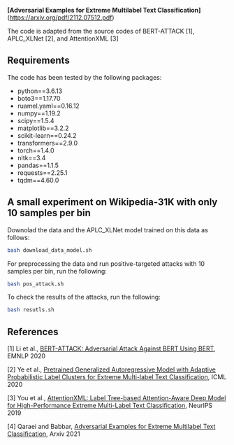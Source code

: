 **[Adversarial Examples for Extreme Multilabel Text Classification]**(https://arxiv.org/pdf/2112.07512.pdf)

The code is adapted from the source codes of BERT-ATTACK [1], APLC_XLNet [2], and AttentionXML [3]

## Requirements
The code has been tested by the following packages:

* python==3.6.13
* boto3==1.17.70
* ruamel.yaml==0.16.12
* numpy==1.19.2
* scipy==1.5.4
* matplotlib==3.2.2
* scikit-learn==0.24.2
* transformers==2.9.0
* torch==1.4.0
* nltk==3.4
* pandas==1.1.5
* requests==2.25.1
* tqdm==4.60.0

## A small experiment on Wikipedia-31K with only 10 samples per bin

Downolad the data and the APLC_XLNet model trained on this data as follows:
```bash
bash download_data_model.sh
```

For preprocessing the data and run positive-targeted attacks with 10 samples per bin, run the following:
```bash
bash pos_attack.sh
```

To check the results of the attacks, run the following:
```bash
bash resutls.sh
```


## References
[1] Li et al., [BERT-ATTACK: Adversarial Attack Against BERT Using BERT](https://arxiv.org/abs/2004.09984), EMNLP 2020

[2] Ye et al., [Pretrained Generalized Autoregressive Model with Adaptive Probabilistic Label Clusters for Extreme Multi-label Text Classification](http://arxiv.org/abs/2007.02439), ICML 2020

[3] You et al., [AttentionXML: Label Tree-based Attention-Aware Deep Model for High-Performance Extreme Multi-Label Text Classification](https://arxiv.org/abs/1811.01727), NeurIPS 2019

[4] Qaraei and Babbar, [Adversarial Examples for Extreme Multilabel Text Classification](https://arxiv.org/pdf/2112.07512.pdf), Arxiv 2021
